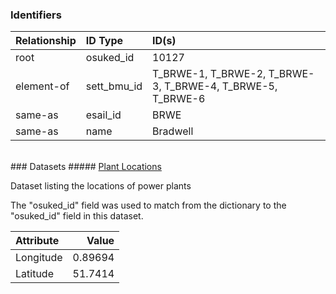 ### Identifiers

| Relationship   | ID Type     | ID(s)                                                      |
|:---------------|:------------|:-----------------------------------------------------------|
| root           | osuked_id   | 10127                                                      |
| element-of     | sett_bmu_id | T_BRWE-1, T_BRWE-2, T_BRWE-3, T_BRWE-4, T_BRWE-5, T_BRWE-6 |
| same-as        | esail_id    | BRWE                                                       |
| same-as        | name        | Bradwell                                                   |

<br>
### Datasets
##### <a href="https://raw.githubusercontent.com/OSUKED/Dictionary-Datasets/main/datasets/plant-locations/datapackage.json">Plant Locations</a>

Dataset listing the locations of power plants

The "osuked_id" field was used to match from the dictionary to the "osuked_id" field in this dataset.

| Attribute   |    Value |
|:------------|---------:|
| Longitude   |  0.89694 |
| Latitude    | 51.7414  |
